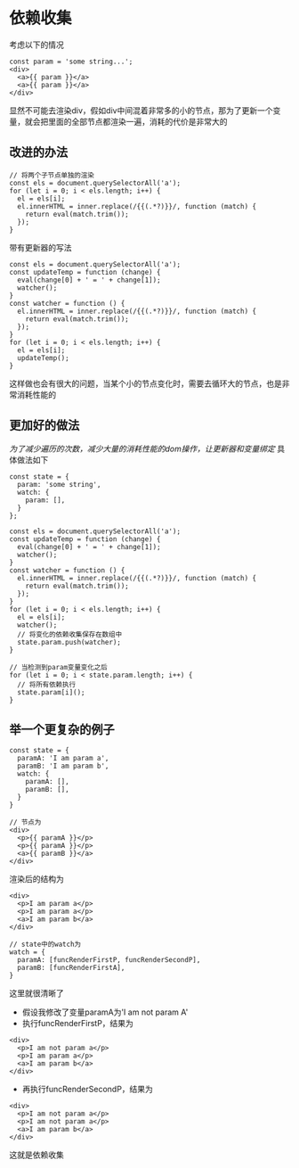 # 依赖收集
考虑以下的情况
```
const param = 'some string...';
<div>
  <a>{{ param }}</a>
  <a>{{ param }}</a>
</div>
```
显然不可能去渲染div，假如div中间混着非常多的小的节点，那为了更新一个变量，就会把里面的全部节点都渲染一遍，消耗的代价是非常大的
## 改进的办法
```
// 将两个子节点单独的渲染
const els = document.querySelectorAll('a');
for (let i = 0; i < els.length; i++) {
  el = els[i];
  el.innerHTML = inner.replace(/{{(.*?)}}/, function (match) {
    return eval(match.trim());
  });
}
```
带有更新器的写法
```
const els = document.querySelectorAll('a');
const updateTemp = function (change) {
  eval(change[0] + ' = ' + change[1]);
  watcher();
}
const watcher = function () {
  el.innerHTML = inner.replace(/{{(.*?)}}/, function (match) {
    return eval(match.trim());
  });
}
for (let i = 0; i < els.length; i++) {
  el = els[i];
  updateTemp();
}
```
这样做也会有很大的问题，当某个小的节点变化时，需要去循环大的节点，也是非常消耗性能的
## 更加好的做法
_为了减少遍历的次数，减少大量的消耗性能的dom操作，让更新器和变量绑定_
具体做法如下
```
const state = {
  param: 'some string',
  watch: {
    param: [],
  }
};

const els = document.querySelectorAll('a');
const updateTemp = function (change) {
  eval(change[0] + ' = ' + change[1]);
  watcher();
}
const watcher = function () {
  el.innerHTML = inner.replace(/{{(.*?)}}/, function (match) {
    return eval(match.trim());
  });
}
for (let i = 0; i < els.length; i++) {
  el = els[i];
  watcher();
  // 将变化的依赖收集保存在数组中
  state.param.push(watcher);
}

// 当检测到param变量变化之后
for (let i = 0; i < state.param.length; i++) {
  // 将所有依赖执行
  state.param[i]();
}
```
## 举一个更复杂的例子
```
const state = {
  paramA: 'I am param a',
  paramB: 'I am param b',
  watch: {
    paramA: [],
    paramB: [],
  }
}

// 节点为
<div>
  <p>{{ paramA }}</p>
  <p>{{ paramA }}</p>
  <a>{{ paramB }}</a>
</div>
```
渲染后的结构为
```
<div>
  <p>I am param a</p>
  <p>I am param a</p>
  <a>I am param b</a>
</div>

// state中的watch为
watch = {
  paramA: [funcRenderFirstP, funcRenderSecondP],
  paramB: [funcRenderFirstA],
}
```
这里就很清晰了
- 假设我修改了变量paramA为'I am not param A'
- 执行funcRenderFirstP，结果为
```
<div>
  <p>I am not param a</p>
  <p>I am param a</p>
  <a>I am param b</a>
</div>
```
- 再执行funcRenderSecondP，结果为
```
<div>
  <p>I am not param a</p>
  <p>I am not param a</p>
  <a>I am param b</a>
</div>
```

这就是依赖收集